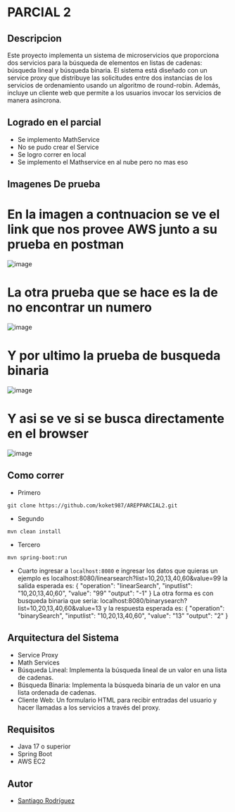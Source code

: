 # PARCIAL 2

## Descripcion

Este proyecto implementa un sistema de microservicios que proporciona dos servicios para la búsqueda de elementos en listas de cadenas: búsqueda lineal y búsqueda binaria. El sistema está diseñado con un service proxy que distribuye las solicitudes entre dos instancias de los servicios de ordenamiento usando un algoritmo de round-robin. Además, incluye un cliente web que permite a los usuarios invocar los servicios de manera asíncrona.
 

## Logrado en el parcial
- Se implemento MathService
- No se pudo crear el Service
- Se logro correr en local
- Se implemento el Mathservice en al nube pero no mas eso
## Imagenes De prueba
# En la imagen a contnuacion se ve el link que nos provee AWS junto a su prueba en postman

![image](https://github.com/user-attachments/assets/03451c94-a5d8-4508-b078-f00a41431af3)

# La otra prueba que se hace es la de no encontrar un numero

![image](https://github.com/user-attachments/assets/bf51511e-9d3e-46ad-afca-eff8923e1ffa)

# Y por ultimo la prueba de busqueda binaria

![image](https://github.com/user-attachments/assets/74acbd19-afdc-4531-abc3-9c79a7f4a32f)

# Y asi se ve si se busca directamente en el browser

![image](https://github.com/user-attachments/assets/b7d83035-95f8-49b2-91b2-b8fd26a7ccd2)




## Como correr
- Primero
```
git clone https://github.com/koket987/AREPPARCIAL2.git
```
- Segundo
```
mvn clean install
```
- Tercero
```
mvn spring-boot:run 
```
- Cuarto
ingresar a ``` localhost:8080 ``` e ingresar los datos que quieras un ejemplo es
localhost:8080/linearsearch?list=10,20,13,40,60&value=99
la salida esperada es:
{
 "operation": "linearSearch",
 "inputlist": "10,20,13,40,60",
 "value": "99"
 "output":  "-1"
}
La otra forma es con busqueda binaria que seria:
localhost:8080/binarysearch?list=10,20,13,40,60&value=13
y la respuesta esperada es:
{
 "operation": "binarySearch",
 "inputlist": "10,20,13,40,60",
 "value": "13"
 "output":  "2"
}
## Arquitectura del Sistema
- Service Proxy
- Math Services
- Búsqueda Lineal: Implementa la búsqueda lineal de un valor en una lista de cadenas.
- Búsqueda Binaria: Implementa la búsqueda binaria de un valor en una lista ordenada de cadenas.
- Cliente Web: Un formulario HTML para recibir entradas del usuario y hacer llamadas a los servicios a través del proxy.


## Requisitos
- Java 17 o superior
- Spring Boot
- AWS EC2
## Autor

- [Santiago Rodríguez](https://github.com/Koket987)
